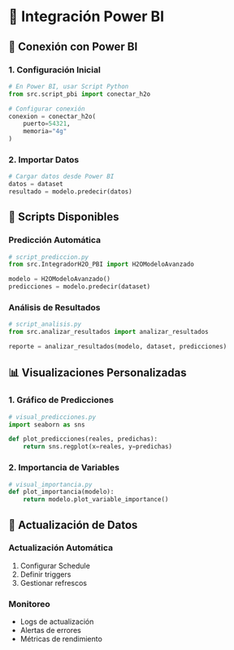 # 🔌 Integración Power BI

## 🔄 Conexión con Power BI

### 1. Configuración Inicial
```python
# En Power BI, usar Script Python
from src.script_pbi import conectar_h2o

# Configurar conexión
conexion = conectar_h2o(
    puerto=54321,
    memoria="4g"
)
```

### 2. Importar Datos
```python
# Cargar datos desde Power BI
datos = dataset
resultado = modelo.predecir(datos)
```

## 📜 Scripts Disponibles

### Predicción Automática
```python
# script_prediccion.py
from src.IntegradorH2O_PBI import H2OModeloAvanzado

modelo = H2OModeloAvanzado()
predicciones = modelo.predecir(dataset)
```

### Análisis de Resultados
```python
# script_analisis.py
from src.analizar_resultados import analizar_resultados

reporte = analizar_resultados(modelo, dataset, predicciones)
```

## 📊 Visualizaciones Personalizadas

### 1. Gráfico de Predicciones
```python
# visual_predicciones.py
import seaborn as sns

def plot_predicciones(reales, predichas):
    return sns.regplot(x=reales, y=predichas)
```

### 2. Importancia de Variables
```python
# visual_importancia.py
def plot_importancia(modelo):
    return modelo.plot_variable_importance()
```

## 🔄 Actualización de Datos

### Actualización Automática
1. Configurar Schedule
2. Definir triggers
3. Gestionar refrescos

### Monitoreo
- Logs de actualización
- Alertas de errores
- Métricas de rendimiento 